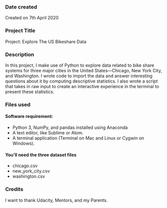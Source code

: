 ### Date created
Created on 7th April 2020

### Project Title
Project: Explore The US Bikeshare Data

### Description
In this project, I make use of Python to explore data related to bike share systems for three major cities in the United States—Chicago, New York City, and Washington. I wrote code to import the data and answer interesting questions about it by computing descriptive statistics. I also wrote a script that takes in raw input to create an interactive experience in the terminal to present these statistics.

### Files used
#### Software requirement:
- Python 3, NumPy, and pandas installed using Anaconda
- A text editor, like Sublime or Atom.
- A terminal application (Terminal on Mac and Linux or Cygwin on Windows).

#### You'll need the three dataset files
- chicago.csv
- new_york_city.csv
- washington.csv



### Credits
I want to thank Udacity, Mentors, and my Parents.
